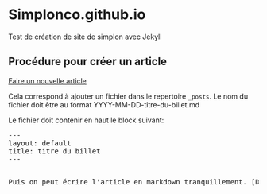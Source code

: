 Simplonco.github.io
===================

Test de création de site de simplon avec Jekyll

Procédure pour créer un article
-------------------------------

[Faire un nouvelle article](https://github.com/simplonco/simplonco.github.io/new/master/_posts)

Cela correspond à ajouter un fichier dans le repertoire `_posts`. Le nom du fichier doit être au format YYYY-MM-DD-titre-du-billet.md

Le fichier doit contenir en haut le block suivant:

<pre>
---
layout: default
title: titre du billet
---
<pre>

Puis on peut écrire l'article en markdown tranquillement. [Documentation sur le format markdown](http://daringfireball.net/projects/markdown/).

